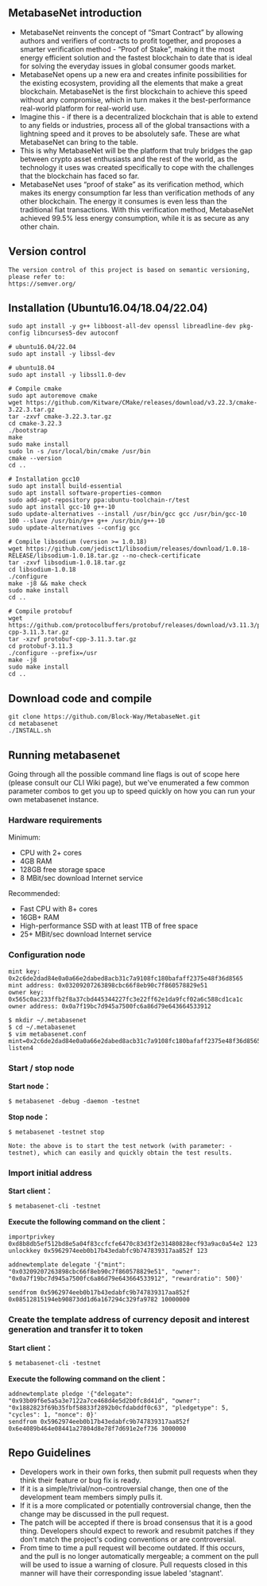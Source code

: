 
## MetabaseNet introduction

* MetabaseNet reinvents the concept of “Smart Contract” by allowing authors and verifiers of contracts to profit together, and proposes a smarter verification method - “Proof of Stake”, making it the most energy efficient solution and the fastest blockchain to date that is ideal for solving the everyday issues in global consumer goods market.
* MetabaseNet opens up a new era and creates infinite possibilities for the existing ecosystem, providing all the elements that make a great blockchain.  MetabaseNet is the first blockchain to achieve this speed without any compromise, which in turn makes it the best-performance real-world platform for real-world use.
* Imagine this - if there is a decentralized blockchain that is able to extend to any fields or industries, process all of the global transactions with a lightning speed and it proves to be absolutely safe. These are what MetabaseNet can bring to the table.
* This is why MetabaseNet will be the platform that truly bridges the gap between crypto asset enthusiasts and the rest of the world, as the technology it uses was created specifically to cope with the challenges that the blockchain has faced so far.
* MetabaseNet uses “proof of stake” as its verification method, which makes its energy consumption far less than verification methods of any other blockchain. The energy it consumes is even less than the traditional fiat transactions. With this verification method, MetabaseNet achieved 99.5% less energy consumption, while it is as secure as any other chain. 

## Version control
```
The version control of this project is based on semantic versioning, please refer to:
https://semver.org/
```

## Installation (Ubuntu16.04/18.04/22.04)
```
sudo apt install -y g++ libboost-all-dev openssl libreadline-dev pkg-config libncurses5-dev autoconf

# ubuntu16.04/22.04
sudo apt install -y libssl-dev

# ubuntu18.04
sudo apt install -y libssl1.0-dev

# Compile cmake
sudo apt autoremove cmake
wget https://github.com/Kitware/CMake/releases/download/v3.22.3/cmake-3.22.3.tar.gz
tar -zxvf cmake-3.22.3.tar.gz
cd cmake-3.22.3
./bootstrap 
make
sudo make install
sudo ln -s /usr/local/bin/cmake /usr/bin
cmake --version
cd ..

# Installation gcc10
sudo apt install build-essential
sudo apt install software-properties-common
sudo add-apt-repository ppa:ubuntu-toolchain-r/test
sudo apt install gcc-10 g++-10
sudo update-alternatives --install /usr/bin/gcc gcc /usr/bin/gcc-10 100 --slave /usr/bin/g++ g++ /usr/bin/g++-10
sudo update-alternatives --config gcc

# Compile libsodium (version >= 1.0.18)
wget https://github.com/jedisct1/libsodium/releases/download/1.0.18-RELEASE/libsodium-1.0.18.tar.gz --no-check-certificate
tar -zxvf libsodium-1.0.18.tar.gz
cd libsodium-1.0.18
./configure
make -j8 && make check
sudo make install
cd ..

# Compile protobuf
wget https://github.com/protocolbuffers/protobuf/releases/download/v3.11.3/protobuf-cpp-3.11.3.tar.gz
tar -xzvf protobuf-cpp-3.11.3.tar.gz
cd protobuf-3.11.3
./configure --prefix=/usr
make -j8
sudo make install
cd ..

```
## Download code and compile
```
git clone https://github.com/Block-Way/MetabaseNet.git
cd metabasenet
./INSTALL.sh
```

## Running metabasenet
Going through all the possible command line flags is out of scope here (please consult our CLI Wiki page), but we've enumerated a few common parameter combos to get you up to speed quickly on how you can run your own metabasenet instance.

### Hardware requirements
Minimum:

* CPU with 2+ cores
* 4GB RAM
* 128GB free storage space
* 8 MBit/sec download Internet service

Recommended:

* Fast CPU with 8+ cores
* 16GB+ RAM
* High-performance SSD with at least 1TB of free space
* 25+ MBit/sec download Internet service

### Configuration node
```
mint key: 0x2c6de2dad84e0a0a66e2dabed8acb31c7a9108fc180bafaff2375e48f36d8565
mint address: 0x03209207263898cbc66f8eb90c7f860578829e51
owner key: 0x565c0ac233ffb2f8a37cbd445344227fc3e22ff62e1da9fcf02a6c588cd1ca1c
owner address: 0x0a7f19bc7d945a7500fc6a86d79e643664533912

$ mkdir ~/.metabasenet
$ cd ~/.metabasenet
$ vim metabasenet.conf
mint=0x2c6de2dad84e0a0a66e2dabed8acb31c7a9108fc180bafaff2375e48f36d8565:0x0a7f19bc7d945a7500fc6a86d79e643664533912:500
listen4
```

### Start / stop node
**Start node：**
```
$ metabasenet -debug -daemon -testnet
```
**Stop node：**
```
$ metabasenet -testnet stop

Note: the above is to start the test network (with parameter: - testnet), which can easily and quickly obtain the test results.
```

### Import initial address
**Start client：**
```
$ metabasenet-cli -testnet
```

**Execute the following command on the client：**
```
importprivkey 0xd8b8db5ef512bd8e5a04f83ccfcfe6470c83d3f2e31480828ecf93a9ac0a54e2 123
unlockkey 0x5962974eeb0b17b43edabfc9b747839317aa852f 123

addnewtemplate delegate '{"mint": "0x03209207263898cbc66f8eb90c7f860578829e51", "owner": "0x0a7f19bc7d945a7500fc6a86d79e643664533912", "rewardratio": 500}'

sendfrom 0x5962974eeb0b17b43edabfc9b747839317aa852f 0x08512815194eb90873dd1d6a167294c329fa9782 10000000
```

### Create the template address of currency deposit and interest generation and transfer it to token
**Start client：**
```
$ metabasenet-cli -testnet
```

**Execute the following command on the client：**
```
addnewtemplate pledge '{"delegate": "0x93b09f6e5a5a3e7122a7ce468d4e5d2b0fc8d41d", "owner": "0x1882823f69b35fbf58833f2892b0cfdabddf0c63", "pledgetype": 5, "cycles": 1, "nonce": 0}'
sendfrom 0x5962974eeb0b17b43edabfc9b747839317aa852f 0x6e4089b464e08441a27804d8e78f7d691e2ef736 3000000
```

## Repo Guidelines

* Developers work in their own forks, then submit pull requests when they think their feature or bug fix is ready.
* If it is a simple/trivial/non-controversial change, then one of the development team members simply pulls it.
* If it is a more complicated or potentially controversial change, then the change may be discussed in the pull request.
* The patch will be accepted if there is broad consensus that it is a good thing. Developers should expect to rework and resubmit patches if they don't match the project's coding conventions or are controversial.
* From time to time a pull request will become outdated. If this occurs, and the pull is no longer automatically mergeable; a comment on the pull will be used to issue a warning of closure.  Pull requests closed in this manner will have their corresponding issue labeled 'stagnant'.
